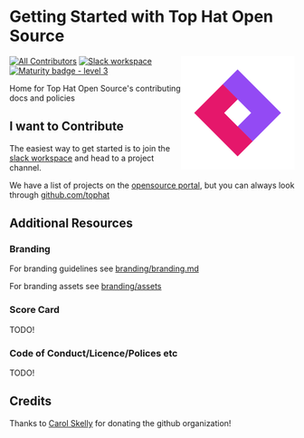 # Getting Started with Top Hat Open Source

<span><img align="right" src="./branding/assets/top-hat-open-source-logo-diamond.png" alt="Logo"></span>

[![All Contributors](https://img.shields.io/badge/all_contributors-3-orange.svg?style=flat)](#contributors)
[![Slack workspace](https://slackinvite.dev.tophat.com/badge.svg)](https://opensource.tophat.com/slack)
[![Maturity badge - level 3](https://img.shields.io/badge/Maturity-Level%203%20--%20Stable-green.svg)](https://github.com/tophat/getting-started/blob/master/scorecard.md)


Home for Top Hat Open Source's contributing docs and policies

## I want to Contribute
The easiest way to get started is to join the [slack workspace](https://opensource.tophat.com/slack) and head to a project channel.

We have a list of projects on the [opensource portal](https://opensource.tophat.com), but you can always look through [github.com/tophat](https://github.com/tophat)


## Additional Resources
### Branding
For branding guidelines see [branding/branding.md](branding/branding.md)

For branding assets see [branding/assets](branding/assets)


### Score Card
TODO!


### Code of Conduct/Licence/Polices etc
TODO!


## Credits
Thanks to [Carol Skelly](https://github.com/iatek) for donating the github organization!
